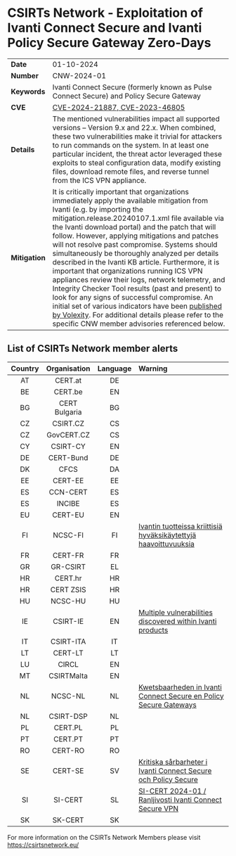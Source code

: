 # CSIRTs Network - Exploitation of Ivanti Connect Secure and Ivanti Policy Secure Gateway Zero-Days
|   |   |
|---|---|
| **Date** | 01-10-2024 |
| **Number** | CNW-2024-01 | 
| **Keywords** | Ivanti Connect Secure (formerly known as Pulse Connect Secure) and Policy Secure Gateway | 
| **CVE** | [CVE-2024-21887, CVE-2023-46805](https://forums.ivanti.com/s/article/KB-CVE-2023-46805-Authentication-Bypass-CVE-2024-21887-Command-Injection-for-Ivanti-Connect-Secure-and-Ivanti-Policy-Secure-Gateways?language=en_US) | 
| **Details** | The mentioned vulnerabilities impact all supported versions – Version 9.x and 22.x. When combined, these two vulnerabilities make it trivial for attackers to run commands on the system. In at least one particular incident, the threat actor leveraged these exploits to steal configuration data, modify existing files, download remote files, and reverse tunnel from the ICS VPN appliance.  |
| **Mitigation** | It is critically important that organizations immediately apply the available mitigation from Ivanti (e.g. by importing the mitigation.release.20240107.1.xml file available via the Ivanti download portal) and the patch that will follow. However, applying mitigations and patches will not resolve past compromise. Systems should simultaneously be thoroughly analyzed per details described in the Ivanti KB article. Furthermore, it is important that organizations running ICS VPN appliances review their logs, network telemetry, and Integrity Checker Tool results (past and present) to look for any signs of successful compromise. An initial set of various indicators have been [published by Volexity](https://www.volexity.com/blog/2024/01/10/active-exploitation-of-two-zero-day-vulnerabilities-in-ivanti-connect-secure-vpn/). For additional details please refer to the specific CNW member advisories referenced below. |

## List of CSIRTs Network member alerts

| Country | Organisation | Language | Warning |
| :-----: | :----------: | :------: | :------ | 
| AT | CERT.at | DE | |
| BE | CERT.be | EN | |
| BG | CERT Bulgaria | BG | |
| CZ | CSIRT.CZ | CS | |
| CZ | GovCERT.CZ | CS | |
| CY | CSIRT-CY | EN | |
| DE | CERT-Bund | DE | |
| DK | CFCS | DA | |
| EE | CERT-EE | EE | |
| ES | CCN-CERT | ES | |
| ES | INCIBE | ES | |
| EU | CERT-EU | EN | |
| FI | NCSC-FI | FI | [Ivantin tuotteissa kriittisiä hyväksikäytettyjä haavoittuvuuksia](https://www.kyberturvallisuuskeskus.fi/fi/haavoittuvuus_2/2024) |
| FR | CERT-FR | FR | |
| GR | GR-CSIRT | EL | |
| HR | CERT.hr | HR | |
| HR | CERT ZSIS | HR | |
| HU | NCSC-HU | HU | |
| IE | CSIRT-IE | EN | [Multiple vulnerabilities discovered within Ivanti products](https://www.ncsc.gov.ie/pdfs/Multiple_vulnerabilities_discovered_within_Ivanti_products_240110.pdf) |
| IT | CSIRT-ITA | IT | |
| LT | CERT-LT | LT | |
| LU | CIRCL | EN | |
| MT | CSIRTMalta | EN | |
| NL | NCSC-NL | NL | [Kwetsbaarheden in Ivanti Connect Secure en Policy Secure Gateways](https://www.ncsc.nl/actueel/advisory?id=NCSC-2024-0011&version=1.00&format=plain) |
| NL | CSIRT-DSP | NL | |
| PL | CERT.PL | PL | |
| PT | CERT.PT | PT | |
| RO | CERT-RO | RO | |
| SE | CERT-SE | SV | [Kritiska sårbarheter i Ivanti Connect Secure och Policy Secure](https://www.cert.se/2024/01/kritiska-sarbarheter-i-ivanti-connect-secure-och-policy-secure.html) |
| SI | SI-CERT | SL | [SI-CERT 2024-01 / Ranljivosti Ivanti Connect Secure VPN](https://www.cert.si/si-cert-2024-01/) |
| SK | SK-CERT | SK | |

 

For more information on the CSIRTs Network Members please visit https://csirtsnetwork.eu/ 
